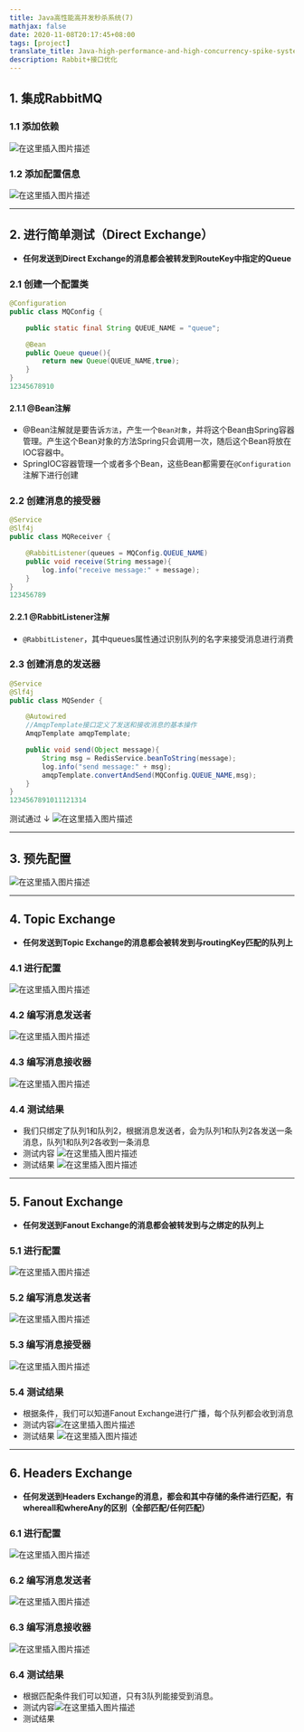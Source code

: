 ```yaml
---
title: Java高性能高并发秒杀系统(7)
mathjax: false
date: 2020-11-08T20:17:45+08:00
tags: [project]
translate_title: Java-high-performance-and-high-concurrency-spike-system-7
description: Rabbit+接口优化
---
```


## 1. 集成RabbitMQ

### 1.1 添加依赖

![在这里插入图片描述](https://gcore.jsdelivr.net/gh/kayleh/cdn2/Java高性能高并发秒杀系统/20200716163301517.png)

### 1.2 添加配置信息

![在这里插入图片描述](https://gcore.jsdelivr.net/gh/kayleh/cdn2/Java高性能高并发秒杀系统/20200716163454589.png)

------

## 2. 进行简单测试（Direct Exchange）

- **任何发送到Direct Exchange的消息都会被转发到RouteKey中指定的Queue**

### 2.1 创建一个配置类

```java
@Configuration
public class MQConfig {

    public static final String QUEUE_NAME = "queue";

    @Bean
    public Queue queue(){
        return new Queue(QUEUE_NAME,true);
    }
}
12345678910
```

#### 2.1.1 @Bean注解

- @Bean注解就是要告诉`方法`，产生一个`Bean对象`，并将这个Bean由Spring容器管理。产生这个Bean对象的方法Spring只会调用一次，随后这个Bean将放在IOC容器中。
- SpringIOC容器管理一个或者多个Bean，这些Bean都需要在`@Configuration`注解下进行创建

### 2.2 创建消息的接受器

```java
@Service
@Slf4j
public class MQReceiver {

    @RabbitListener(queues = MQConfig.QUEUE_NAME)
    public void receive(String message){
        log.info("receive message:" + message);
    }
}
123456789
```

#### 2.2.1 @RabbitListener注解

- `@RabbitListener`，其中queues属性通过识别队列的名字来接受消息进行消费

### 2.3 创建消息的发送器

```java
@Service
@Slf4j
public class MQSender {

    @Autowired
    //AmqpTemplate接口定义了发送和接收消息的基本操作
    AmqpTemplate amqpTemplate;

    public void send(Object message){
        String msg = RedisService.beanToString(message);
        log.info("send message:" + msg);
        amqpTemplate.convertAndSend(MQConfig.QUEUE_NAME,msg);
    }
}
1234567891011121314
```

测试通过 ↓
![在这里插入图片描述](https://gcore.jsdelivr.net/gh/kayleh/cdn2/Java高性能高并发秒杀系统/20200716165300289.png)

------

## 3. 预先配置

![在这里插入图片描述](https://gcore.jsdelivr.net/gh/kayleh/cdn2/Java高性能高并发秒杀系统/20200716194032540.png)

------

## 4. Topic Exchange

- **任何发送到Topic Exchange的消息都会被转发到与routingKey匹配的队列上**

### 4.1 进行配置

![在这里插入图片描述](https://gcore.jsdelivr.net/gh/kayleh/cdn2/Java高性能高并发秒杀系统/20200716194739570.png)

### 4.2 编写消息发送者

![在这里插入图片描述](https://gcore.jsdelivr.net/gh/kayleh/cdn2/Java高性能高并发秒杀系统/20200716194916953.png)

### 4.3 编写消息接收器

![在这里插入图片描述](https://gcore.jsdelivr.net/gh/kayleh/cdn2/Java高性能高并发秒杀系统/20200716195031442.png)

### 4.4 测试结果

- 我们只绑定了队列1和队列2，根据消息发送者，会为队列1和队列2各发送一条消息，队列1和队列2各收到一条消息
- 测试内容
  ![在这里插入图片描述](https://gcore.jsdelivr.net/gh/kayleh/cdn2/Java高性能高并发秒杀系统/2020071619525022.png)
- 测试结果
  ![在这里插入图片描述](https://gcore.jsdelivr.net/gh/kayleh/cdn2/Java高性能高并发秒杀系统/20200716195331704.png)

------

## 5. Fanout Exchange

- **任何发送到Fanout Exchange的消息都会被转发到与之绑定的队列上**

### 5.1 进行配置

![在这里插入图片描述](https://gcore.jsdelivr.net/gh/kayleh/cdn2/Java高性能高并发秒杀系统/20200716195912138.png)

### 5.2 编写消息发送者

![在这里插入图片描述](https://gcore.jsdelivr.net/gh/kayleh/cdn2/Java高性能高并发秒杀系统/2020071620004565.png)

### 5.3 编写消息接受器

![在这里插入图片描述](https://gcore.jsdelivr.net/gh/kayleh/cdn2/Java高性能高并发秒杀系统/20200716195031442-1607862601760.png)

### 5.4 测试结果

- 根据条件，我们可以知道Fanout Exchange进行广播，每个队列都会收到消息
- 测试内容![在这里插入图片描述](https://gcore.jsdelivr.net/gh/kayleh/cdn2/Java高性能高并发秒杀系统/20200716200231166.png)
- 测试结果
  ![在这里插入图片描述](https://gcore.jsdelivr.net/gh/kayleh/cdn2/Java高性能高并发秒杀系统/2020071620031624.png)

------

## 6. Headers Exchange

- **任何发送到Headers Exchange的消息，都会和其中存储的条件进行匹配，有whereall和whereAny的区别（全部匹配/任何匹配）**

### 6.1 进行配置

![在这里插入图片描述](https://gcore.jsdelivr.net/gh/kayleh/cdn2/Java高性能高并发秒杀系统/20200716193836266.png)

### 6.2 编写消息发送者

![在这里插入图片描述](https://gcore.jsdelivr.net/gh/kayleh/cdn2/Java高性能高并发秒杀系统/20200716193713119.png)

### 6.3 编写消息接收器

![在这里插入图片描述](https://gcore.jsdelivr.net/gh/kayleh/cdn2/Java高性能高并发秒杀系统/20200716194217567.png)

### 6.4 测试结果

- 根据匹配条件我们可以知道，只有3队列能接受到消息。
- 测试内容![在这里插入图片描述](https://gcore.jsdelivr.net/gh/kayleh/cdn2/Java高性能高并发秒杀系统/2020071619431467.png)
- 测试结果
